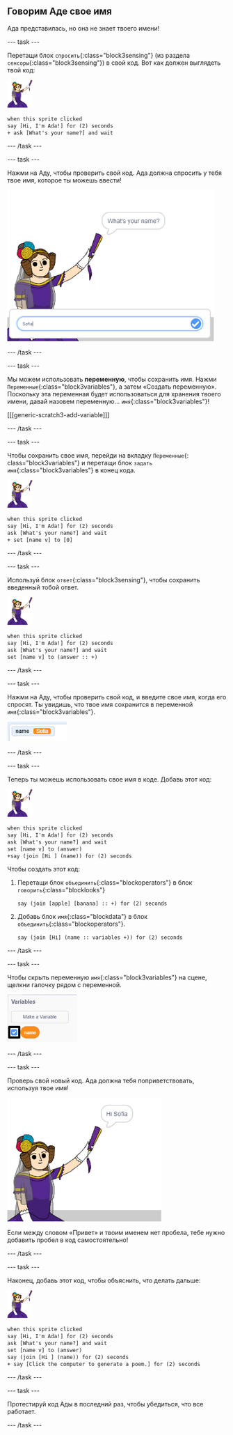 ## Говорим Аде свое имя

Ада представилась, но она не знает твоего имени!

\--- task \---

Перетащи блок `спросить`{:class="block3sensing"} (из раздела `сенсоры`{:class="block3sensing"}) в свой код. Вот как должен выглядеть твой код:

![спрайт ада](images/ada-sprite.png)

```blocks3
when this sprite clicked
say [Hi, I'm Ada!] for (2) seconds
+ ask [What's your name?] and wait
```

\--- /task \---

\--- task \---

Нажми на Аду, чтобы проверить свой код. Ада должна спросить у тебя твое имя, которое ты можешь ввести!

![спрайт ада спрашивает как тебя зовут](images/poetry-input.png)

\--- /task \---

\--- task \---

Мы можем использовать **переменную**, чтобы сохранить имя. Нажми `Переменные`{:class="block3variables"}, а затем «Создать переменную». Поскольку эта переменная будет использоваться для хранения твоего имени, давай назовем переменную... `имя`{:class="block3variables"}!

[[[generic-scratch3-add-variable]]]

\--- /task \---

\--- task \---

Чтобы сохранить свое имя, перейди на вкладку `Переменные`{: class="block3variables"} и перетащи блок `задать имя`{:class="block3variables"} в конец кода.

![спрайт ада](images/ada-sprite.png)

```blocks3
when this sprite clicked
say [Hi, I'm Ada!] for (2) seconds
ask [What's your name?] and wait
+ set [name v] to [0]
```

\--- /task \---

\--- task \---

Используй блок `ответ`{:class="block3sensing"}, чтобы сохранить введенный тобой ответ.

![спрайт ада](images/ada-sprite.png)

```blocks3
when this sprite clicked
say [Hi, I'm Ada!] for (2) seconds
ask [What's your name?] and wait
set [name v] to (answer :: +)
```

\--- /task \---

\--- task \---

Нажми на Аду, чтобы проверить свой код, и введите свое имя, когда его спросят. Ты увидишь, что твое имя сохранится в переменной `имя`{:class="block3variables"}.

![снимок экрана](images/poetry-name-test.png)

\--- /task \---

\--- task \---

Теперь ты можешь использовать свое имя в коде. Добавь этот код:

![спрайт ада](images/ada-sprite.png)

```blocks3
when this sprite clicked
say [Hi, I'm Ada!] for (2) seconds
ask [What's your name?] and wait
set [name v] to (answer)
+say (join [Hi ] (name)) for (2) seconds 
```

Чтобы создать этот код:

1. Перетащи блок `объединить`{:class="blockoperators"} в блок `говорить`{:class="blocklooks"}
    
    ```blocks3
    say (join [apple] [banana] :: +) for (2) seconds
    ```

2. Добавь блок `имя`{:class="blockdata"} в блок `объединить`{:class="blockoperators"}.
    
    ```blocks3
    say (join [Hi] (name :: variables +)) for (2) seconds
    ```

\--- /task \---

\--- task \---

Чтобы скрыть переменную `имя`{:class="block3variables"} на сцене, щелкни галочку рядом с переменной.

![галочка и переменная имя](images/poetry-tick-annotated.png)

\--- /task \---

\--- task \---

Проверь свой новый код. Ада должна тебя поприветствовать, используя твое имя!

![снимок экрана](images/poetry-name-test2.png)

Если между словом «Привет» и твоим именем нет пробела, тебе нужно добавить пробел в код самостоятельно!

\--- /task \---

\--- task \---

Наконец, добавь этот код, чтобы объяснить, что делать дальше:

![спрайт ада](images/ada-sprite.png)

```blocks3
when this sprite clicked
say [Hi, I'm Ada!] for (2) seconds
ask [What's your name?] and wait
set [name v] to (answer)
say (join [Hi ] (name)) for (2) seconds 
+ say [Click the computer to generate a poem.] for (2) seconds 
```

\--- /task \---

\--- task \---

Протестируй код Ады в последний раз, чтобы убедиться, что все работает.

\--- /task \---